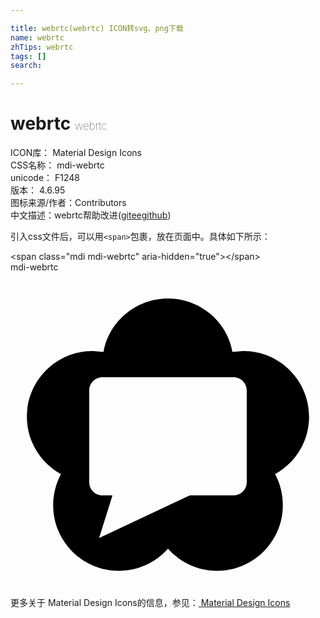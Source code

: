```yaml
---

title: webrtc(webrtc) ICON转svg、png下载
name: webrtc
zhTips: webrtc
tags: []
search: 

---
```


# webrtc  <small style="font-size: 60%;font-weight: 100">webrtc</small>


<div class="detail-page">
<p>
<span>
ICON库：
<span class="badge-secondary badge">Material Design Icons</span> 
</span>
<br/>
<span>
CSS名称：
<span class="badge-secondary badge">mdi-webrtc</span> 
</span>
<br/>
<span>
unicode：
<span class="badge-secondary badge">F1248</span> 
<copy-btn content='F1248' btn-title=""></copy-btn>
<copy-btn :content='String.fromCodePoint(parseInt("F1248", 16))' btn-title="复制U"></copy-btn>
</span>
<br/>
<span>
版本：
<span class="badge-secondary badge">4.6.95</span> 
</span>
<br/>
<span>图标来源/作者：<span class="badge-light badge">Contributors</span></span> 
<br/>
<span class="zh-detail">中文描述：<span class="badge-primary badge">webrtc</span><span class="help-link"><span>帮助改进</span>(<a href="https://gitee.com/liuwave/icon-helper/edit/master/json/material/webrtc.json" target="_blank" rel="noopener noreferrer">gitee</a><a href="https://github.com/liuwave/icon-helper/edit/master/json/material/webrtc.json" target="_blank" rel="noopener noreferrer">github</a></span>)</span><br/>
</p>
</div>
<div class="alert alert-dark">
  <i class="mdi mdi-webrtc mdi-48px"></i>
  <i class="mdi mdi-webrtc mdi-36px"></i>
  <i class="mdi mdi-webrtc mdi-24px"></i>
  <i class="mdi mdi-webrtc mdi-18px"></i>
</div>
<div>
  <p>引入css文件后，可以用<code>&lt;span&gt;</code>包裹，放在页面中。具体如下所示：    
  </p>
  <div class="alert alert-primary" style="font-size: 14px">
    &lt;span class="mdi mdi-webrtc" aria-hidden="true"&gt;&lt;/span&gt;
    <copy-btn content='<span class="mdi mdi-webrtc" aria-hidden="true"></span>'></copy-btn>
  </div>
  <div class="alert alert-secondary">
    <i class="mdi mdi-webrtc"
    style="font-size: 24px"
    aria-hidden="true"></i> mdi-webrtc
    <copy-btn content="mdi-webrtc" btn-title="复制图标名称"></copy-btn>
  </div>
</div>
<div id="svg" class="svg-wrap">
<svg xmlns="http://www.w3.org/2000/svg" viewBox="0 0 24 24"><path d="M12 2C14.44 2 16.5 3.75 16.91 6.07L17.75 6C20.5 6 22.75 8.24 22.75 11C22.75 12.89 21.7 14.53 20.16 15.38C20.54 16.09 20.75 16.89 20.75 17.75C20.75 20.5 18.5 22.75 15.75 22.75C14.26 22.75 12.92 22.1 12 21.06C11.08 22.1 9.74 22.75 8.25 22.75C5.5 22.75 3.25 20.5 3.25 17.75C3.25 16.89 3.47 16.09 3.84 15.38C2.3 14.53 1.25 12.89 1.25 11C1.25 8.24 3.5 6 6.25 6L7.09 6.07C7.5 3.75 9.56 2 12 2M6.75 20.25L13.66 17H17C17.55 17 18 16.55 18 16V9C18 8.45 17.55 8 17 8H7C6.45 8 6 8.45 6 9V16C6 16.55 6.45 17 7 17H7.77L6.75 20.25Z" /></svg>
</div>
<detail full-name='mdi-webrtc'></detail>
    
<div><p>更多关于 Material Design Icons的信息，参见：<a target="_blank" href="https://iconhelper.cn/material.html"> Material Design Icons</a>
</p></div>
